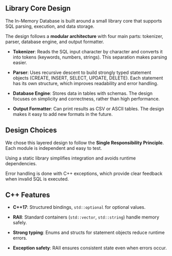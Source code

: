 ## Library Core Design

The In-Memory Database is built around a small library core that supports SQL parsing, execution, and data storage.

The design follows a **modular architecture** with four main parts: tokenizer, parser, database engine, and output formatter.

- **Tokenizer**: Reads the SQL input character by character and converts it into tokens (keywords, numbers, strings). This separation makes parsing easier.

- **Parser**: Uses recursive descent to build strongly typed statement objects (CREATE, INSERT, SELECT, UPDATE, DELETE). Each statement has its own structure, which improves readability and error handling.

- **Database Engine**: Stores data in tables with schemas. The design focuses on simplicity and correctness, rather than high performance.

- **Output Formatter**: Can print results as CSV or ASCII tables. The design makes it easy to add new formats in the future.

## Design Choices

We chose this layered design to follow the **Single Responsibility Principle**. Each module is independent and easy to test.

Using a static library simplifies integration and avoids runtime dependencies.

Error handling is done with C++ exceptions, which provide clear feedback when invalid SQL is executed.


## C++ Features

- **C++17**: Structured bindings, `std::optional` for optional values.

- **RAII**: Standard containers (`std::vector`, `std::string`) handle memory safely.

- **Strong typing**: Enums and structs for statement objects reduce runtime errors.

- **Exception safety**: RAII ensures consistent state even when errors occur.  